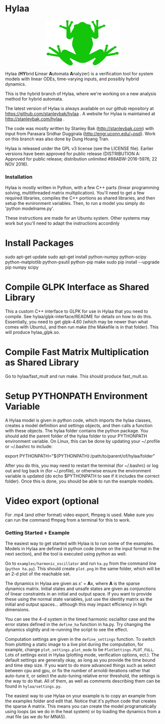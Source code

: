 # Hylaa #

<p align="center"> <img src="hylaa_logo_small.png" alt="Hylaa Logo"/> </p>

Hylaa (**HY**brid **L**inear **A**utomata **A**nalyzer) is a verification tool for system models with linear ODEs, time-varying inputs, and possibly hybrid dynamics. 

This is the hybrid branch of Hylaa, where we're working on a new analysis method for hybrid automata.

The latest version of Hylaa is always available on our github repository at https://github.com/stanleybak/hylaa . A website for Hylaa is maintained at http://stanleybak.com/hylaa .

The code was mostly written by Stanley Bak (http://stanleybak.com) with input from Parasara Sridhar Duggirala (http://engr.uconn.edu/~psd). Work on this branch was also done by Dung Hoang Tran. 

Hylaa is released under the GPL v3 license (see the LICENSE file). Earlier versions have been approved for public release (DISTRIBUTION A: Approved for public release; distribution unlimited #88ABW-2016-5976, 22 NOV 2016).

### Installation ###

Hylaa is mostly written in Python, with a few C++ parts (linear programming solving, multithreaded matrix multiplication). You'll need to get a few required libraries, compiles the C++ portions as shared libraries, and then setup the evnironment variables. Then, to run a model you simply do 'python modelname.py'. 

These instructions are made for an Ubuntu system. Other systems may work but you'll need to adapt the instructions accordinly

# Install Packages #

sudo apt-get update
sudo apt-get install python-numpy python-scipy python-matplotlib python-psutil python-pip make
sudo pip install --upgrade pip numpy scipy

# Compile GLPK Interface as Shared Library #

This a custom C++ interface to GLPK for use in Hylaa that you need to compile. See hylaa/glpk-interface/README for details on how to do this. Essentially, you need to get glpk-4.60 (which may be newer than what comes with Ubuntu), and then run make (the Makefile is in that folder). This will produce hylaa_glpk.so.

# Compile Fast Matrix Multiplication as Shared Library #

Go to hylaa/fast_mult and run make. This should produce fast_mult.so.

# Setup PYTHONPATH Environment Variable #

A Hylaa model is given in python code, which imports the hylaa classes, creates a model definition and settings objects, and then calls a function with these objects. The hylaa folder contains the python package. You should add the parent folder of the hylaa folder to your PYTHONPATH environment variable. On Linux, this can be done by updating your ~/.profile or ~/.bashrc to include:

export PYTHONPATH="${PYTHONPATH}:/path/to/parent/of/hylaa/folder"

After you do this, you may need to restart the terminal (for ~/.bashrc) or log out and log back in (for ~/.profile), or otherwise ensure the environment variable is updated (do echo $PYTHONPATH to see if it includes the correct folder). Once this is done, you should be able to run the example models.

# Video export (optional #
For .mp4 (and other format) video export, ffmpeg is used. Make sure you can run the command ffmpeg from a terminal for this to work.

### Getting Started + Example ###

The easiest way to get started with Hylaa is to run some of the examples. Models in Hylaa are defined in python code (more on the input format in the next section), and the tool is executed using python as well.

Go to `examples/harmonic_oscillator` and run `ha.py` from the command line (`python ha.py`). This should create `plot.png` in the same folder, which will be an 2-d plot of the reachable set.  

The dynamics in Hylaa are given as x' = **A**x, where **A** is the sparse dynamics matrix. Initial states and unsafe states are given as conjunctions of linear constraints in an initial and output space. If you want to provide these using the normal state variables, just use the identity matrix as the initial and output spaces... although this may impact efficiency in high dimensions.

You can see the 4-d system in the timed harmonic oscialltor case and the error states defined in the `define_ha` function in ha.py. Try changing the dynamics slightly and re-running the script to see the effect.

Computation settings are given in the `define_settings` function. To switch from plotting a static image to a live plot during the computation, for example, change `plot_settings.plot_mode` to be `PlotSettings.PLOT_FULL`. Lots of settings exist in Hylaa (plotting mode, verification options, ect.). The default settings are generally okay, as long as you provide the time bound and time step size. If you want to do more advanced things such as select between cpu and gpu, or fix the number of arnoldi iterations rather that auto-tune it, or select the auto-tuning relative error threshold, the settings is the way to do that. All of them, as well as comments describing them can be found in `hylaa/settings.py`.

The easiest way to use Hylaa on your example is to copy an example from the examples folder and edit that. Notice that it's python code that creates the sparse A matrix. This means you can create the model programatically using loops (as we do in the heat system) or by loading the dynamics from a .mat file (as we do for MNA5).

